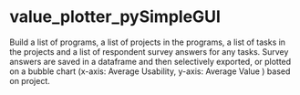# value_plotter_pySimpleGUI
Build a list of programs, a list of projects in the programs, a list of tasks in the projects and a list of respondent survey answers for any tasks. Survey answers are saved in a dataframe and then selectively exported, or plotted on a bubble chart (x-axis: Average Usability, y-axis: Average Value ) based on project.
